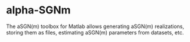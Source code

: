 # alpha-SGNm
The aSGN(m) toolbox for Matlab allows generating aSGN(m) realizations, storing them as files, estimating aSGN(m) parameters from datasets, etc.
